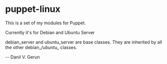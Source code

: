 puppet-linux
============

This is a set of my modules for Puppet.

Currently it's for Debian and Ubuntu Server

debian_server and ubuntu_server are base classes.
They are inherited by all the other debian_*/ubuntu_* classes.


--
Danil V. Gerun
